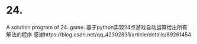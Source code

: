 # 24.
A solution program of 24. game.
基于python实现24点游戏自动运算给出所有解法的程序
感谢https://blog.csdn.net/qq_42302831/article/details/89261454
